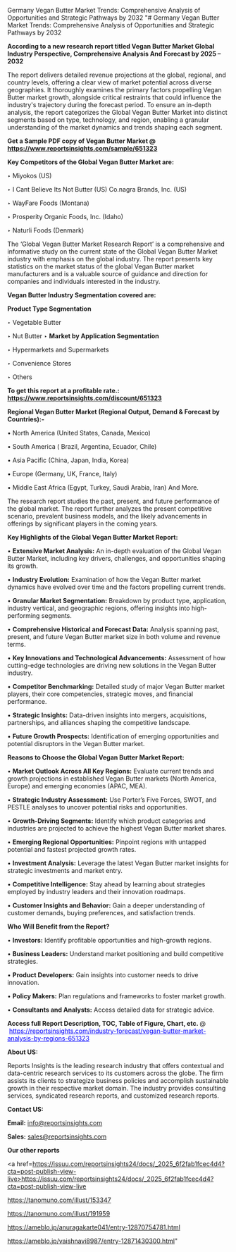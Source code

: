 Germany Vegan Butter Market Trends: Comprehensive Analysis of Opportunities and Strategic Pathways by 2032
"# Germany Vegan Butter Market Trends: Comprehensive Analysis of Opportunities and Strategic Pathways by 2032

<strong>According to a new research report titled Vegan Butter Market Global Industry Perspective, Comprehensive Analysis And Forecast by 2025 – 2032</strong>

The report delivers detailed revenue projections at the global, regional, and country levels, offering a clear view of market potential across diverse geographies. It thoroughly examines the primary factors propelling Vegan Butter market growth, alongside critical restraints that could influence the industry's trajectory during the forecast period. To ensure an in-depth analysis, the report categorizes the Global Vegan Butter Market into distinct segments based on type, technology, and region, enabling a granular understanding of the market dynamics and trends shaping each segment.

<strong>Get a Sample PDF copy of Vegan Butter Market </strong><strong>@<a href=https://www.reportsinsights.com/sample/651323 style=color:#0000ff;> https://www.reportsinsights.com/sample/651323</a></strong></font>

<strong>Key Competitors of the Global Vegan Butter Market are:</strong>

‣ Miyokos (US)

‣ I Cant Believe Its Not Butter (US)
 Co.nagra Brands, Inc. (US)

‣ WayFare Foods (Montana)

‣ Prosperity Organic Foods, Inc. (Idaho)

‣ Naturli Foods (Denmark)

The ‘Global Vegan Butter Market Research Report’ is a comprehensive and informative study on the current state of the Global Vegan Butter Market industry with emphasis on the global industry. The report presents key statistics on the market status of the global Vegan Butter market manufacturers and is a valuable source of guidance and direction for companies and individuals interested in the industry.

<strong>Vegan Butter Industry Segmentation covered are:</strong>

<strong>Product Type Segmentation</strong>

‣ Vegetable Butter

‣ Nut Butter
‣ 
<strong>Market by Application Segmentation</strong>

‣ Hypermarkets and Supermarkets

‣ Convenience Stores

‣ Others

<strong>To get this report at a profitable rate.: <a href=https://www.reportsinsights.com/discount/651323 style=color:#0000ff;>https://www.reportsinsights.com/discount/651323</a></strong></font>

<strong>Regional Vegan Butter Market (Regional Output, Demand &amp; Forecast by Countries):-</strong>

• North America (United States, Canada, Mexico)

• South America ( Brazil, Argentina, Ecuador, Chile)

• Asia Pacific (China, Japan, India, Korea)

• Europe (Germany, UK, France, Italy)

• Middle East Africa (Egypt, Turkey, Saudi Arabia, Iran) And More.

The research report studies the past, present, and future performance of the global market. The report further analyzes the present competitive scenario, prevalent business models, and the likely advancements in offerings by significant players in the coming years.

<strong>Key Highlights of the Global Vegan Butter Market Report:</strong>

• <strong>Extensive Market Analysis:</strong> An in-depth evaluation of the Global Vegan Butter Market, including key drivers, challenges, and opportunities shaping its growth.

• <strong>Industry Evolution:</strong> Examination of how the Vegan Butter market dynamics have evolved over time and the factors propelling current trends.

• <strong>Granular Market Segmentation:</strong> Breakdown by product type, application, industry vertical, and geographic regions, offering insights into high-performing segments.

• <strong>Comprehensive Historical and Forecast Data:</strong> Analysis spanning past, present, and future Vegan Butter market size in both volume and revenue terms.

• <strong>Key Innovations and Technological Advancements:</strong> Assessment of how cutting-edge technologies are driving new solutions in the Vegan Butter industry.

• <strong>Competitor Benchmarking:</strong> Detailed study of major Vegan Butter market players, their core competencies, strategic moves, and financial performance.

• <strong>Strategic Insights:</strong> Data-driven insights into mergers, acquisitions, partnerships, and alliances shaping the competitive landscape.

• <strong>Future Growth Prospects:</strong> Identification of emerging opportunities and potential disruptors in the Vegan Butter market.

<strong>Reasons to Choose the Global Vegan Butter Market Report:</strong>

• <strong>Market Outlook Across All Key Regions:</strong> Evaluate current trends and growth projections in established Vegan Butter markets (North America, Europe) and emerging economies (APAC, MEA).

• <strong>Strategic Industry Assessment:</strong> Use Porter’s Five Forces, SWOT, and PESTLE analyses to uncover potential risks and opportunities.

• <strong>Growth-Driving Segments:</strong> Identify which product categories and industries are projected to achieve the highest Vegan Butter market shares.

• <strong>Emerging Regional Opportunities:</strong> Pinpoint regions with untapped potential and fastest projected growth rates.

• <strong>Investment Analysis:</strong> Leverage the latest Vegan Butter market insights for strategic investments and market entry.

• <strong>Competitive Intelligence:</strong> Stay ahead by learning about strategies employed by industry leaders and their innovation roadmaps.

• <strong>Customer Insights and Behavior:</strong> Gain a deeper understanding of customer demands, buying preferences, and satisfaction trends.

<strong>Who Will Benefit from the Report?</strong>

• <strong>Investors:</strong> Identify profitable opportunities and high-growth regions.

• <strong>Business Leaders:</strong> Understand market positioning and build competitive strategies.

• <strong>Product Developers:</strong> Gain insights into customer needs to drive innovation.

• <strong>Policy Makers:</strong> Plan regulations and frameworks to foster market growth.

• <strong>Consultants and Analysts:</strong> Access detailed data for strategic advice.
</ul>
<strong>Access full Report Description, TOC, Table of Figure, Chart, etc. </strong>@  <a href=https://reportsinsights.com/industry-forecast/vegan-butter-market-analysis-by-regions-651323 style=color:#0000ff;>https://reportsinsights.com/industry-forecast/vegan-butter-market-analysis-by-regions-651323</a></font>

<strong><strong>About US</strong>:</strong>

Reports Insights is the leading research industry that offers contextual and data-centric research services to its customers across the globe. The firm assists its clients to strategize business policies and accomplish sustainable growth in their respective market domain. The industry provides consulting services, syndicated research reports, and customized research reports.

<strong>Contact US:</strong>

<p class=""""><b>Email:</b> <a href=mailto:info@reportsinsights.com>info@reportsinsights.com</a></p>
<p class=""""><b>Sales:</b> <a href=mailto:sales@reportsinsights.com>sales@reportsinsights.com</a></p>

<strong>Our other reports</strong>

<a href=https://issuu.com/reportsinsights24/docs/_2025_6f2fab1fcec4d4?cta=post-publish-view-live>https://issuu.com/reportsinsights24/docs/_2025_6f2fab1fcec4d4?cta=post-publish-view-live</a>

<a href=https://tanomuno.com/illust/153347>https://tanomuno.com/illust/153347</a>

<a href=https://tanomuno.com/illust/191959>https://tanomuno.com/illust/191959</a>

<a href=https://ameblo.jp/anuragakarte041/entry-12870754781.html>https://ameblo.jp/anuragakarte041/entry-12870754781.html</a>

<a href=https://ameblo.jp/vaishnavi8987/entry-12871430300.html>https://ameblo.jp/vaishnavi8987/entry-12871430300.html</a>"
